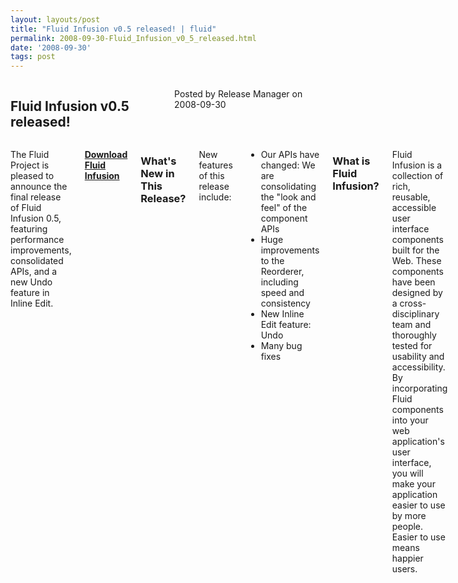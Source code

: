 ```yaml
---
layout: layouts/post
title: "Fluid Infusion v0.5 released! | fluid"
permalink: 2008-09-30-Fluid_Infusion_v0_5_released.html
date: '2008-09-30'
tags: post
---
```

<section class="row">
   <div class="medium-6 columns">
      <h2 class="fluid-web-emphasized-text">Fluid Infusion v0.5 released!</h2>
      <p class="fluid-web-news-post-meta">
         Posted by Release Manager on 2008-09-30
      </p>
   </div>
   <div class="medium-6 columns">
      <p>The Fluid Project is pleased to announce the final release of Fluid Infusion 0.5, featuring performance improvements, consolidated APIs, and a new Undo feature in Inline Edit.</p>
      <p><strong> <a href="https://github.com/fluid-project/infusion">Download Fluid Infusion</a> </strong></p>
      <h3>What&#39;s New in This Release?</strong></h3>
      <p>New features of this release include:</p>
      <ul>
         <li>Our APIs have changed: We are consolidating the &quot;look and feel&quot; of the component APIs</li>
         <li>Huge improvements to the Reorderer, including speed and consistency</li>
         <li>New Inline Edit feature: Undo</li>
         <li>Many bug fixes</li>
      </ul>
      <h3>What is Fluid Infusion?</h3>
      <p>Fluid Infusion is a collection of rich, reusable, accessible user interface components built for the Web. These components have been designed by a cross-disciplinary team and thoroughly tested for usability and accessibility. By incorporating Fluid components into your web application&#39;s user interface, you will make your application easier to use by more people. Easier to use means happier users.</p>
   </div>
</section>
